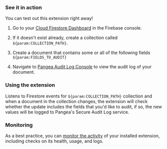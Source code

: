 ### See it in action

You can test out this extension right away!

1.  Go to your [Cloud Firestore Dashboard](https://console.firebase.google.com/project/${param:PROJECT_ID}/firestore/data) in the Firebase console.

2.  If it doesn't exist already, create a collection called `${param:COLLECTION_PATH}`.

3.  Create a document that contains some or all of the following fields `${param:FIELDS_TO_AUDIT}`

4.  Navigate to [Pangea Audit Log Console](https://console.pangea.cloud/service/audit/logs) to view the audit log of your document.

### Using the extension

Listens to Firestore events for `${param:COLLECTION_PATH}` collection and when a document in the collection changes, the extension will check whether the update includes the fields that you'd like to audit, if so, the new values will be logged to Pangea's Secure Audit Log service.

### Monitoring

As a best practice, you can [monitor the activity](https://firebase.google.com/docs/extensions/manage-installed-extensions#monitor) of your installed extension, including checks on its health, usage, and logs.
